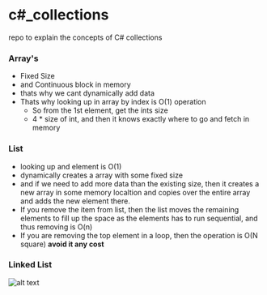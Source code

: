 # c#_collections
repo to explain the concepts of C# collections

### Array's

- Fixed Size
- and Continuous block in memory
- thats why we cant dynamically add data
- Thats why looking up in array by index is O(1) operation
  - So from the 1st element, get the ints size
  - 4 * size of int, and then it knows exactly where to go and fetch in memory
  

### List

- looking up and element is O(1)
- dynamically creates a array with some fixed size 
- and if we need to add more data than the existing size, then it creates a new array in some memory localtion and copies over the entire array and adds the new element there.
- If you remove the item from list, then the list moves the remaining elements to fill up the space as the elements has to run sequential, and thus removing is O(n)
-  If you are removing the top element in a loop, then the operation is O(N square) **avoid it any cost**

### Linked List

![alt text](https://github.com/inianantony/c_sharp_collections/blob/master/linkedlist.png)



